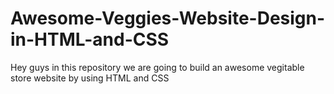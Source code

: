 # Awesome-Veggies-Website-Design-in-HTML-and-CSS
Hey guys in this repository we are going to build an awesome vegitable store website by using HTML and CSS
